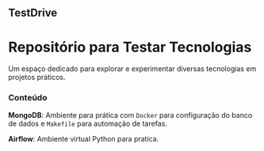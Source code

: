 ## TestDrive  
# Repositório para Testar Tecnologias
Um espaço dedicado para explorar e experimentar diversas tecnologias em projetos práticos.

### Conteúdo
**MongoDB**: Ambiente para prática com `Docker` para configuração do banco de dados e `Makefile` para automação de tarefas.

**Airflow**: Ambiente virtual Python para pratica.
